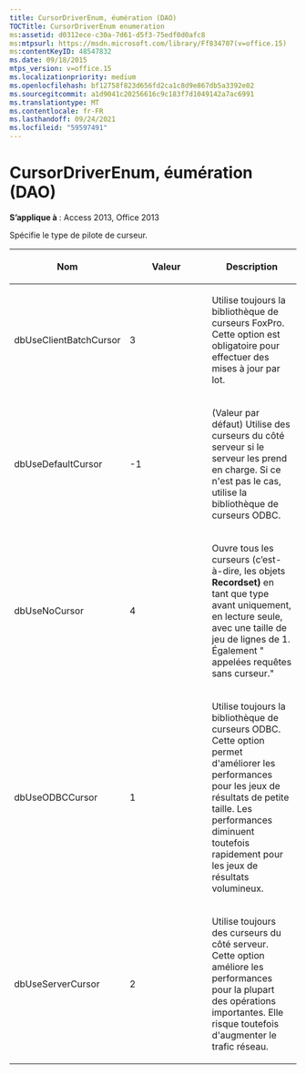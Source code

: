 ```yaml
---
title: CursorDriverEnum, éumération (DAO)
TOCTitle: CursorDriverEnum enumeration
ms:assetid: d0312ece-c30a-7d61-d5f3-75edf0d0afc8
ms:mtpsurl: https://msdn.microsoft.com/library/Ff834707(v=office.15)
ms:contentKeyID: 48547832
ms.date: 09/18/2015
mtps_version: v=office.15
ms.localizationpriority: medium
ms.openlocfilehash: bf12758f823d656fd2ca1c8d9e867db5a3392e02
ms.sourcegitcommit: a1d9041c20256616c9c183f7d1049142a7ac6991
ms.translationtype: MT
ms.contentlocale: fr-FR
ms.lasthandoff: 09/24/2021
ms.locfileid: "59597491"
---
```

# <a name="cursordriverenum-enumeration-dao"></a>CursorDriverEnum, éumération (DAO)

**S’applique à** : Access 2013, Office 2013

Spécifie le type de pilote de curseur.

<table>
<colgroup>
<col style="width: 33%" />
<col style="width: 33%" />
<col style="width: 33%" />
</colgroup>
<thead>
<tr class="header">
<th><p>Nom</p></th>
<th><p>Valeur</p></th>
<th><p>Description</p></th>
</tr>
</thead>
<tbody>
<tr class="odd">
<td><p>dbUseClientBatchCursor</p></td>
<td><p>3</p></td>
<td><p>Utilise toujours la bibliothèque de curseurs FoxPro. Cette option est obligatoire pour effectuer des mises à jour par lot.</p></td>
</tr>
<tr class="even">
<td><p>dbUseDefaultCursor</p></td>
<td><p>-1</p></td>
<td><p>(Valeur par défaut) Utilise des curseurs du côté serveur si le serveur les prend en charge. Si ce n'est pas le cas, utilise la bibliothèque de curseurs ODBC.</p></td>
</tr>
<tr class="odd">
<td><p>dbUseNoCursor</p></td>
<td><p>4 </p></td>
<td><p>Ouvre tous les curseurs (c’est-à-dire, les objets <strong>Recordset)</strong> en tant que type avant uniquement, en lecture seule, avec une taille de jeu de lignes de 1. Également &quot; appelées requêtes sans curseur.&quot;</p></td>
</tr>
<tr class="even">
<td><p>dbUseODBCCursor</p></td>
<td><p>1</p></td>
<td><p>Utilise toujours la bibliothèque de curseurs ODBC. Cette option permet d'améliorer les performances pour les jeux de résultats de petite taille. Les performances diminuent toutefois rapidement pour les jeux de résultats volumineux.</p></td>
</tr>
<tr class="odd">
<td><p>dbUseServerCursor</p></td>
<td><p>2</p></td>
<td><p>Utilise toujours des curseurs du côté serveur. Cette option améliore les performances pour la plupart des opérations importantes. Elle risque toutefois d'augmenter le trafic réseau.</p></td>
</tr>
</tbody>
</table>

